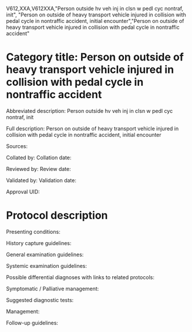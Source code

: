 V612,XXA,V612XXA,"Person outside hv veh inj in clsn w pedl cyc nontraf, init", "Person on outside of heavy transport vehicle injured in collision with pedal cycle in nontraffic accident, initial encounter","Person on outside of heavy transport vehicle injured in collision with pedal cycle in nontraffic accident"
# Category title: Person on outside of heavy transport vehicle injured in collision with pedal cycle in nontraffic accident

Abbreviated description: Person outside hv veh inj in clsn w pedl cyc nontraf, init

Full description: Person on outside of heavy transport vehicle injured in collision with pedal cycle in nontraffic accident, initial encounter

Sources:

Collated by:
Collation date:

Reviewed by:
Review date:

Validated by:
Validation date:

Approval UID:

# Protocol description

Presenting conditions:

History capture guidelines:

General examination guidelines:

Systemic examination guidelines:

Possible differential diagnoses with links to related protocols:

Symptomatic / Palliative management:

Suggested diagnostic tests:

Management:

Follow-up guidelines:

